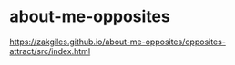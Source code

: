 # about-me-opposites
https://zakgiles.github.io/about-me-opposites/opposites-attract/src/index.html
